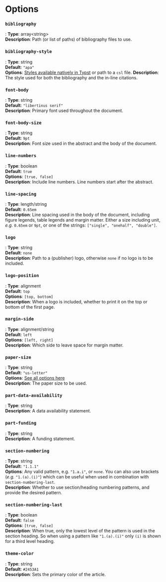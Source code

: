# Options

### `bibliography`

:   **Type**: <span class="type type-array">array</span><span class="type-or">&lt;</span><span class="type type-string">string</span><span class="type-or">&gt;</span>  
    **Description**: Path (or list of paths) of bibliography files to use.

### `bibliography-style`

:   **Type**: <span class="type type-string">string</span>  
    **Default**: `"apa"`  
    **Options**: [Styles available natively in Typst](https://typst.app/docs/reference/model/bibliography/#styles) or path to a `csl` file.
    **Description**: The style used for both the bibliography and the in-line citations.

### `font-body`

:   **Type**: <span class="type type-string">string</span>  
    **Default**: `"libertinus serif"`  
    **Description**: Primary font used throughout the document.

### `font-body-size`

:   **Type**: <span class="type type-string">string</span>  
    **Default**: `9pt`  
    **Description**: Font size used in the abstract and the body of the document.

### `line-numbers`

:   **Type**: <span class="type type-boolean">boolean</span>  
    **Default**: `true`  
    **Options**: `[true, false]`  
    **Description**: Include line numbers. Line numbers start after the abstract.

### `line-spacing`

:   **Type**: <span class="type type-variant">length</span><span class="type-or">/</span><span class="type type-string">string</span>  
    **Default**: `0.65em`  
    **Description**: Line spacing used in the body of the document, including figure legends, table legends and margin matter. Either a size including unit, *e.g.* `0.65em` or `9pt`, or one of the strings: `["single", "onehalf", "double"]`.

### `logo`

:   **Type**: <span class="type type-string">string</span>  
    **Default**: `none`  
    **Description**: Path to a (publisher) logo, otherwise `none` if no logo is to be included.

### `logo-position`

:   **Type**: <span class="type type-variant">alignment</span>  
    **Default**: `top`  
    **Options**: `[top, bottom]`  
    **Description**: When a logo is included, whether to print it on the top or bottom of the first page.

### `margin-side`

:   **Type**: <span class="type type-variant">alignment</span><span class="type-or">/</span><span class="type type-string">string</span>  
    **Default**: `left`  
    **Options**: `[left, right]`  
    **Description**: Which side to leave space for margin matter.

### `paper-size`

:   **Type**: <span class="type type-string">string</span>  
    **Default**: `"us-letter"`  
    **Options**: [See all options here](https://typst.app/docs/reference/layout/page/#parameters-paper)  
    **Description**: The paper size to be used.

### `part-data-availability`

:   **Type**: <span class="type type-string">string</span>  
    **Description**: A data availability statement.

### `part-funding`

:   **Type**: <span class="type type-string">string</span>  
    **Description**: A funding statement.

### `section-numbering`

:   **Type**: <span class="type type-string">string</span>  
    **Default**: `"1.1.1"`  
    **Options**: Any valid pattern, e.g. `"1.a.i"`, or `none`. You can also use brackets (*e.g.* `"1.(a).(i)"`) which can be useful when used in combination with `section-numbering-last`.  
    **Description**: Whether to use section/heading numbering patterns, and provide the desired pattern.

### `section-numbering-last`

:   **Type**: <span class="type type-boolean">boolean</span>  
    **Default**: `false`  
    **Options**: `[true, false]`  
    **Description**: When true, only the lowest level of the pattern is used in the section heading. So when using a pattern like `"1.(a).(i)"` only `(i)` is shown for a third level heading.

### `theme-color`

:   **Type**: <span class="type type-string">string</span>  
    **Default**: `#2453A1`  
    **Description**: Sets the primary color of the article.